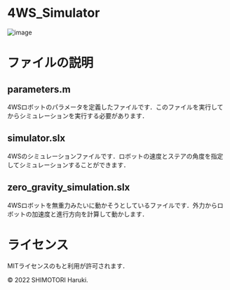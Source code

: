 # 4WS_Simulator

![image](https://user-images.githubusercontent.com/39794518/205836227-4ec35161-65a6-44e8-a873-19b06fece78d.png)

# ファイルの説明

## parameters.m
4WSロボットのパラメータを定義したファイルです．このファイルを実行してからシミュレーションを実行する必要があります．

## simulator.slx
4WSのシミュレーションファイルです．ロボットの速度とステアの角度を指定してシミュレーションすることができます．

## zero_gravity_simulation.slx
4WSロボットを無重力みたいに動かそうとしているファイルです．外力からロボットの加速度と進行方向を計算して動かします．

# ライセンス
MITライセンスのもと利用が許可されます．

© 2022 SHIMOTORI Haruki.
